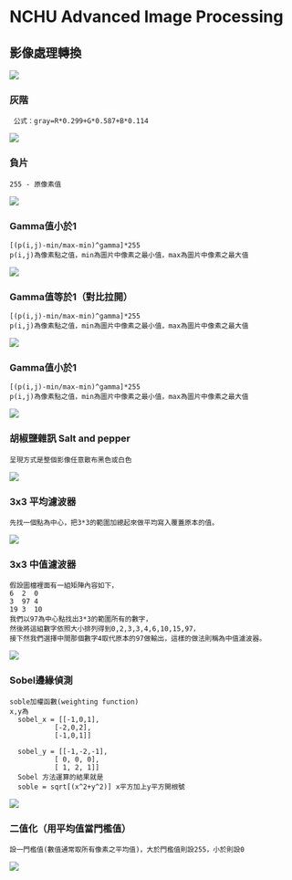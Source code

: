 # NCHU Advanced Image Processing

## 影像處理轉換
![](Result.png)

### 灰階
```
 公式：gray=R*0.299+G*0.587+B*0.114
```
 ![](gray.bmp)

### 負片
```
255 - 原像素值
```
![](Negative.bmp)

### Gamma值小於1
```
[(p(i,j)-min/max-min)^gamma]*255
p(i,j)為像素點之值，min為圖片中像素之最小值，max為圖片中像素之最大值
```
![](gamma_0.5.bmp)

### Gamma值等於1（對比拉開）
```
[(p(i,j)-min/max-min)^gamma]*255
p(i,j)為像素點之值，min為圖片中像素之最小值，max為圖片中像素之最大值
```

![](gamma_1.0.bmp)

### Gamma值小於1
```
[(p(i,j)-min/max-min)^gamma]*255
p(i,j)為像素點之值，min為圖片中像素之最小值，max為圖片中像素之最大值
```
![](gamma_2.0.bmp)

### 胡椒鹽雜訊 Salt and pepper
```
呈現方式是整個影像任意散布黑色或白色
```
![](peper.bmp)

### 3x3 平均濾波器
```
先找一個點為中心，把3*3的範圍加總起來做平均寫入覆蓋原本的值。

```
![](mean.bmp)

### 3x3 中值濾波器
```
假設圖檔裡面有一組矩陣內容如下，
6  2  0
3  97 4
19 3  10
我們以97為中心點找出3*3的範圍所有的數字，
然後將這組數字依照大小排列得到0,2,3,3,4,6,10,15,97，
接下然我們選擇中間那個數字4取代原本的97做輸出，這樣的做法則稱為中值濾波器。
```
![](median.bmp)

### Sobel邊緣偵測
```
soble加權函數(weighting function)
x,y為
  sobel_x = [[-1,0,1],
      	   [-2,0,2],
      	   [-1,0,1]]

  sobel_y = [[-1,-2,-1],
      	   [ 0, 0, 0],
      	   [ 1, 2, 1]]
  Sobel 方法運算的結果就是
  soble = sqrt[(x^2+y^2)] x平方加上y平方開根號
```
![](sobel.bmp)

### 二值化（用平均值當門檻值）
```
設一門檻值(數值通常取所有像素之平均值)，大於門檻值則設255，小於則設0
```
![](otsu.bmp)
